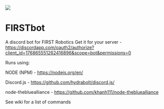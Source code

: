 ![](http://i.imgur.com/UVLRx9v.png)
# FIRSTbot
A discord bot for FIRST Robotics
Get it for your server - https://discordapp.com/oauth2/authorize?client_id=176865551262416896&scope=bot&permissions=0




Runs using:


NODE (NPM) - https://nodejs.org/en/


Discord.js - https://github.com/hydrabolt/discord.js/


node-thebluealliance - https://github.com/khanh111/node-thebluealliance




See wiki for a list of commands
